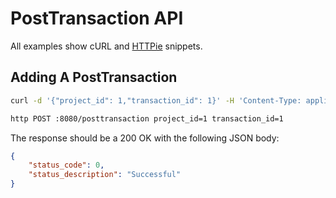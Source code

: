# PostTransaction API

All examples show cURL and [HTTPie](https://httpie.io/cli) snippets.

## Adding A PostTransaction

```sh
curl -d '{"project_id": 1,"transaction_id": 1}' -H 'Content-Type: application/json' http://localhost:8080/posttransaction

http POST :8080/posttransaction project_id=1 transaction_id=1
```

The response should be a 200 OK with the following JSON body:

```json
{
    "status_code": 0,
    "status_description": "Successful"
}
```
